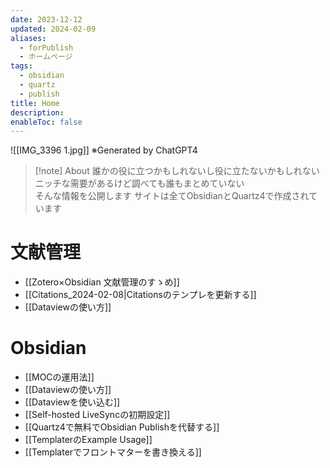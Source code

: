 ```yaml
---
date: 2023-12-12
updated: 2024-02-09
aliases:
  - forPublish
  - ホームページ
tags:
  - obsidian
  - quartz
  - publish
title: Home
description: 
enableToc: false
---
```


![[IMG_3396 1.jpg]]
※Generated by ChatGPT4


> [!note] About
> 誰かの役に立つかもしれないし役に立たないかもしれない  
> ニッチな需要があるけど調べても誰もまとめていない  
> そんな情報を公開します
> サイトは全てObsidianとQuartz4で作成されています


# 文献管理

- [[Zotero×Obsidian 文献管理のすゝめ]]
- [[Citations_2024-02-08|Citationsのテンプレを更新する]]
- [[Dataviewの使い方]]

# Obsidian

- [[MOCの運用法]]
- [[Dataviewの使い方]]
- [[Dataviewを使い込む]]
- [[Self-hosted LiveSyncの初期設定]]
- [[Quartz4で無料でObsidian Publishを代替する]]
- [[TemplaterのExample Usage]]
- [[Templaterでフロントマターを書き換える]]
